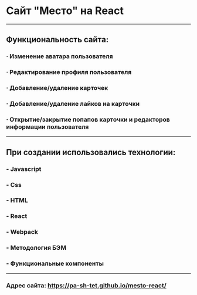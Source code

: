 # Сайт "Место" на React

---

## Функциональность сайта:

### · Изменение аватара пользователя
### · Редактирование профиля пользователя
### · Добавление/удаление карточек
### · Добавление/удаление лайков на карточки
### · Открытие/закрытие попапов карточки и редакторов информации пользователя

---

## При создании использовались технологии:
###  - Javascript
###  - Css
###  - HTML
###  - React
###  - Webpack
###  - Методология БЭМ
###  - Функциональные компоненты

---

### Адрес сайта: https://pa-sh-tet.github.io/mesto-react/
